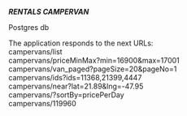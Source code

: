 
 ***RENTALS CAMPERVAN***
 
 Postgres db 


The application responds to the next URLs:<br/>
campervans/list <br/>
campervans/priceMinMax?min=16900&max=17001<br/>
campervans/van_paged?pageSize=20&pageNo=1<br/>
campervans/ids?ids=11368,21399,4447<br/>
campervans/near?lat=21.89&lng=-47.95<br/>
campervans/?sortBy=pricePerDay<br/>
campervans/119960<br/>
